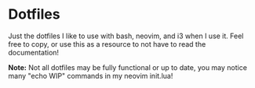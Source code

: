 # Dotfiles

Just the dotfiles I like to use with bash, neovim, and i3 when I use it. Feel free to copy, or use this as a resource to not have to read the documentation!

**Note:** Not all dotfiles may be fully functional or up to date, you may notice many "echo WIP" commands in my neovim init.lua!

